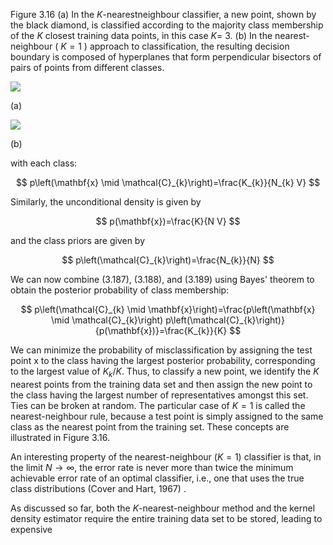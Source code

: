 Figure 3.16 (a) In the $K$-nearestneighbour classifier, a new point, shown by the black diamond, is classified according to the majority class membership of the $K$ closest training data points, in this case $K=$ 3. (b) In the nearest-neighbour ( $K=1$ ) approach to classification, the resulting decision boundary is composed of hyperplanes that form perpendicular bisectors of pairs of points from different classes.

![](https://cdn.mathpix.com/cropped/2024_05_13_8f53b2b39e722c44ef82g-1.jpg?height=491&width=515&top_left_y=214&top_left_x=622)

(a)

![](https://cdn.mathpix.com/cropped/2024_05_13_8f53b2b39e722c44ef82g-1.jpg?height=504&width=515&top_left_y=212&top_left_x=1130)

(b)

with each class:

$$
p\left(\mathbf{x} \mid \mathcal{C}_{k}\right)=\frac{K_{k}}{N_{k} V}
$$

Similarly, the unconditional density is given by

$$
p(\mathbf{x})=\frac{K}{N V}
$$

and the class priors are given by

$$
p\left(\mathcal{C}_{k}\right)=\frac{N_{k}}{N}
$$

We can now combine (3.187), (3.188), and (3.189) using Bayes' theorem to obtain the posterior probability of class membership:

$$
p\left(\mathcal{C}_{k} \mid \mathbf{x}\right)=\frac{p\left(\mathbf{x} \mid \mathcal{C}_{k}\right) p\left(\mathcal{C}_{k}\right)}{p(\mathbf{x})}=\frac{K_{k}}{K}
$$

We can minimize the probability of misclassification by assigning the test point $\mathrm{x}$ to the class having the largest posterior probability, corresponding to the largest value of $K_{k} / K$. Thus, to classify a new point, we identify the $K$ nearest points from the training data set and then assign the new point to the class having the largest number of representatives amongst this set. Ties can be broken at random. The particular case of $K=1$ is called the nearest-neighbour rule, because a test point is simply assigned to the same class as the nearest point from the training set. These concepts are illustrated in Figure 3.16.

An interesting property of the nearest-neighbour $(K=1)$ classifier is that, in the limit $N \rightarrow \infty$, the error rate is never more than twice the minimum achievable error rate of an optimal classifier, i.e., one that uses the true class distributions (Cover and Hart, 1967) .

As discussed so far, both the $K$-nearest-neighbour method and the kernel density estimator require the entire training data set to be stored, leading to expensive